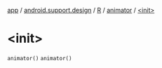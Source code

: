 [app](../../../index.md) / [android.support.design](../../index.md) / [R](../index.md) / [animator](index.md) / [&lt;init&gt;](.)

# &lt;init&gt;

`animator()`
`animator()`